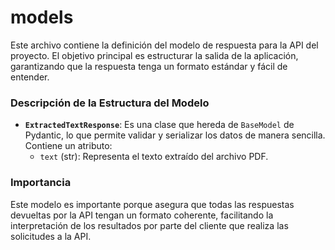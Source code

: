 # models
Este archivo contiene la definición del modelo de respuesta para la API del proyecto. El objetivo principal es estructurar la salida de la aplicación, garantizando que la respuesta tenga un formato estándar y fácil de entender.

### Descripción de la Estructura del Modelo

- **`ExtractedTextResponse`**: Es una clase que hereda de `BaseModel` de Pydantic, lo que permite validar y serializar los datos de manera sencilla. Contiene un atributo:
  - `text` (str): Representa el texto extraído del archivo PDF.


### Importancia
Este modelo es importante porque asegura que todas las respuestas devueltas por la API tengan un formato coherente, facilitando la interpretación de los resultados por parte del cliente que realiza las solicitudes a la API.



